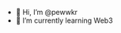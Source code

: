 - 👋 Hi, I’m @pewwkr
- 🌱 I’m currently learning Web3

<!---
pewwkr/pewwkr is a ✨ special ✨ repository because its `README.md` (this file) appears on your GitHub profile.
You can click the Preview link to take a look at your changes.
--->
